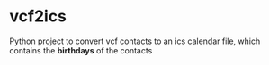 # vcf2ics
Python project to convert vcf contacts to an ics calendar file, which contains the **birthdays** of the contacts
